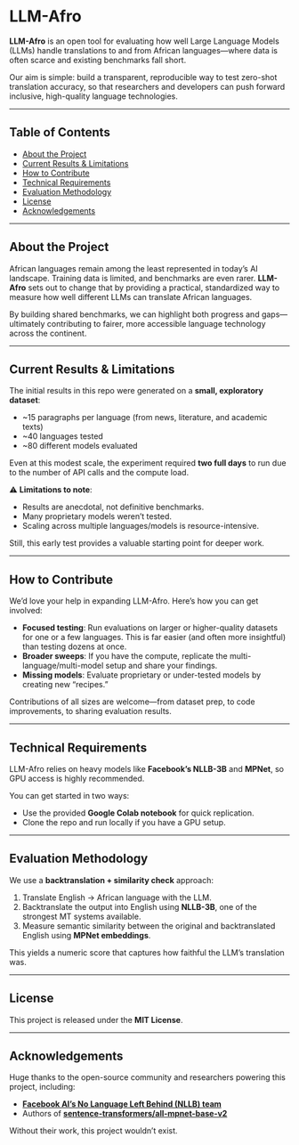 # LLM-Afro

**LLM-Afro** is an open tool for evaluating how well Large Language Models (LLMs) handle translations to and from African languages—where data is often scarce and existing benchmarks fall short.  

Our aim is simple: build a transparent, reproducible way to test zero-shot translation accuracy, so that researchers and developers can push forward inclusive, high-quality language technologies.  

---

## Table of Contents

- [About the Project](#about-the-project)  
- [Current Results & Limitations](#current-results--limitations)  
- [How to Contribute](#how-to-contribute)  
- [Technical Requirements](#technical-requirements)  
- [Evaluation Methodology](#evaluation-methodology)  
- [License](#license)  
- [Acknowledgements](#acknowledgements)  

---

## About the Project

African languages remain among the least represented in today’s AI landscape. Training data is limited, and benchmarks are even rarer. **LLM-Afro** sets out to change that by providing a practical, standardized way to measure how well different LLMs can translate African languages.  

By building shared benchmarks, we can highlight both progress and gaps—ultimately contributing to fairer, more accessible language technology across the continent.  

---

## Current Results & Limitations

The initial results in this repo were generated on a **small, exploratory dataset**:  
- ~15 paragraphs per language (from news, literature, and academic texts)  
- ~40 languages tested  
- ~80 different models evaluated  

Even at this modest scale, the experiment required **two full days** to run due to the number of API calls and the compute load.  

⚠️ **Limitations to note**:  
- Results are anecdotal, not definitive benchmarks.  
- Many proprietary models weren’t tested.  
- Scaling across multiple languages/models is resource-intensive.  

Still, this early test provides a valuable starting point for deeper work.  

---

## How to Contribute

We’d love your help in expanding LLM-Afro. Here’s how you can get involved:  

- **Focused testing**: Run evaluations on larger or higher-quality datasets for one or a few languages. This is far easier (and often more insightful) than testing dozens at once.  
- **Broader sweeps**: If you have the compute, replicate the multi-language/multi-model setup and share your findings.  
- **Missing models**: Evaluate proprietary or under-tested models by creating new “recipes.”  

Contributions of all sizes are welcome—from dataset prep, to code improvements, to sharing evaluation results.  

---

## Technical Requirements

LLM-Afro relies on heavy models like **Facebook’s NLLB-3B** and **MPNet**, so GPU access is highly recommended.  

You can get started in two ways:  
- Use the provided **Google Colab notebook** for quick replication.  
- Clone the repo and run locally if you have a GPU setup.  

---

## Evaluation Methodology

We use a **backtranslation + similarity check** approach:  

1. Translate English → African language with the LLM.  
2. Backtranslate the output into English using **NLLB-3B**, one of the strongest MT systems available.  
3. Measure semantic similarity between the original and backtranslated English using **MPNet embeddings**.  

This yields a numeric score that captures how faithful the LLM’s translation was.  

---

## License

This project is released under the **MIT License**.  

---

## Acknowledgements

Huge thanks to the open-source community and researchers powering this project, including:  

- [**Facebook AI’s No Language Left Behind (NLLB) team**](https://huggingface.co/facebook/nllb-200-3.3B)  
- Authors of [**sentence-transformers/all-mpnet-base-v2**](https://huggingface.co/sentence-transformers/all-mpnet-base-v2)  

Without their work, this project wouldn’t exist.  
